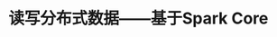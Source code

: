 读写分布式数据——基于Spark Core
================================================================================
